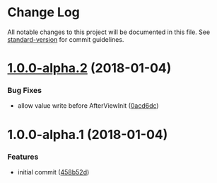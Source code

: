 # Change Log

All notable changes to this project will be documented in this file. See [standard-version](https://github.com/conventional-changelog/standard-version) for commit guidelines.

<a name="1.0.0-alpha.2"></a>
# [1.0.0-alpha.2](https://github.com/sarunint/angular-simplemde/compare/v1.0.0-alpha.1...v1.0.0-alpha.2) (2018-01-04)


### Bug Fixes

* allow value write before AfterViewInit ([0acd6dc](https://github.com/sarunint/angular-simplemde/commit/0acd6dc))



<a name="1.0.0-alpha.1"></a>
# 1.0.0-alpha.1 (2018-01-04)


### Features

* initial commit ([458b52d](https://github.com/sarunint/angular-simplemde/commit/458b52d))
